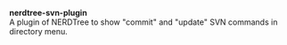 <b>nerdtree-svn-plugin</b><br/>
A plugin of NERDTree to show "commit" and "update" SVN commands in directory menu.
